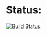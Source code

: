 # Status:
[![Build Status](https://travis-ci.com/nogov/TravisCITest.svg?branch=master)](https://travis-ci.com/nogov/TravisCITest)
